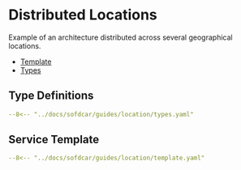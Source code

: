 # Distributed Locations

Example of an architecture distributed across several geographical locations.

- [Template](template.yaml)
- [Types](types.yaml)


## Type Definitions

```yaml linenums="1"
--8<-- "../docs/sofdcar/guides/location/types.yaml"
```

## Service Template

```yaml linenums="1"
--8<-- "../docs/sofdcar/guides/location/template.yaml"
```
